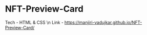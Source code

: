 # NFT-Preview-Card

Tech - HTML & CSS \n
Link - https://manjiri-vadujkar.github.io/NFT-Preview-Card/
